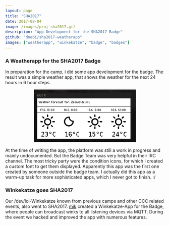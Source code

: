 ```yaml
---
layout: page
title: "SHA2017"
date: 2017-08-04
image: /images/proj-sha2017.gif
description: "App Development for the SHA2017 Badge"
github: "doebi/sha2017-weatherapp"
images: ["weatherapp", "winkekatze", "badge", "badges"]
---
```


### A Weatherapp for the SHA2017 Badge

In preparation for the camp, i did some app development for the badge.
The result was a simple weather app, that shows the weather for the next 24 hours in 6 hour steps.

<div style="text-align: center">
<img alt="" src="/photos/sha2017/emulator.png" />
</div>

At the time of writing the app, the platform was still a work in progress and mainly undocumented.
But the Badge Team was very helpful in their IRC channel.
The most tricky party were the condition icons, for which I created a custom font to get them displayed.
Apparently this app was the first one created by someone outside the badge team.
I actually did this app as a warm-up task for more sophisticated apps, which I never got to finish. :/


### Winkekatze goes SHA2017

Our /dev/lol-Winkekatze known from previous camps and other CCC related events, also went to SHA2017.
[mik](https://github.com/powermik) created a Winkekatze-App for the Badge, where people can broadcast winks to all listening devices via MQTT. During the event we hacked and improved the app with numerous features.

